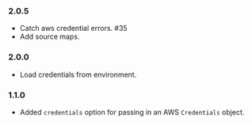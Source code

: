 ### 2.0.5
* Catch aws credential errors. #35
* Add source maps.

### 2.0.0
* Load credentials from environment.

### 1.1.0

* Added `credentials` option for passing in an AWS `Credentials` object.
